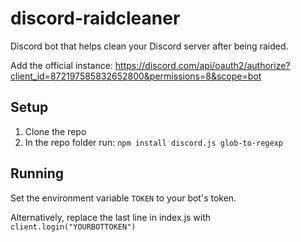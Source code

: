# discord-raidcleaner
Discord bot that helps clean your Discord server after being raided.

Add the official instance: https://discord.com/api/oauth2/authorize?client_id=872197585832652800&permissions=8&scope=bot
## Setup
1. Clone the repo
2. In the repo folder run: `npm install discord.js glob-to-regexp`
## Running
Set the environment variable `TOKEN` to your bot's token.

Alternatively, replace the last line in index.js with `client.login("YOURBOTTOKEN")`
